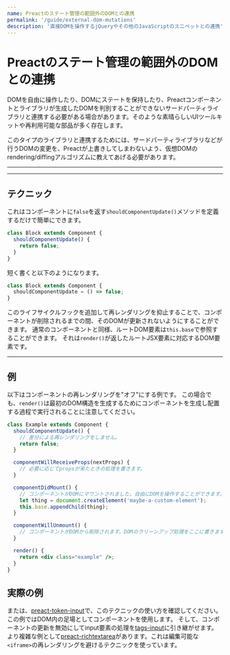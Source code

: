 ```yaml
---
name: Preactのステート管理の範囲外のDOMとの連携
permalink: '/guide/external-dom-mutations'
description: '直接DOMを操作するjQueryやその他のJavaScriptのスニペットとの連携'
---
```


# Preactのステート管理の範囲外のDOMとの連携

DOMを自由に操作したり、DOMにステートを保持したり、Preactコンポーネントとライブラリが生成したDOMを判別することができないサードパーティライブラリと連携する必要がある場合があります。そのような素晴らしいUIツールキットや再利用可能な部品が多く存在します。

このタイプのライブラリと連携するためには、サードパーティライブラリなどが行うDOMの変更を、Preactが上書きしてしまわないよう、仮想DOMのrendering/diffingアルゴリズムに教えてあげる必要があります。

---

<div><toc></toc></div>

---

## テクニック

これはコンポーネントに`false`を返す`shouldComponentUpdate()`メソッドを定義するだけで簡単にできます。

```jsx
class Block extends Component {
  shouldComponentUpdate() {
    return false;
  }
}
```

短く書くと以下のようになります。

```jsx
class Block extends Component {
  shouldComponentUpdate = () => false;
}
```

このライフサイクルフックを追加して再レンダリングを抑止することで、コンポーネントが削除されるまでの間、そのDOMが更新されないようにすることができます。
通常のコンポーネントと同様、ルートDOM要素は`this.base`で参照することができます。
それは`render()`が返したルートJSX要素に対応するDOM要素です。

---

## 例

以下はコンポーネントの再レンダリングを"オフ"にする例です。
この場合でも、`render()`は最初のDOM構造を生成するためにコンポーネントを生成し配置する過程で実行されることに注意してください。

```jsx
class Example extends Component {
  shouldComponentUpdate() {
    // 差分による再レンダリングをしません。
    return false;
  }

  componentWillReceiveProps(nextProps) {
    // 必要に応じてpropsが来たときの処理を書きます。
  }

  componentDidMount() {
    // コンポーネントがDOMにマウントされました。自由にDOMを操作することができます。
    let thing = document.createElement('maybe-a-custom-element');
    this.base.appendChild(thing);
  }

  componentWillUnmount() {
    // コンポーネントがDOMから削除されます。DOMのクリーンアップ処理をここに書きます。
  }

  render() {
    return <div class="example" />;
  }
}
```

## 実際の例

または、[preact-token-input](https://github.com/developit/preact-token-input/blob/master/src/index.js)で、このテクニックの使い方を確認してください。
この例ではDOM内の足場としてコンポーネントを使用します。
そして、コンポーネントの更新を無効にしてinput要素の処理を[tags-input](https://github.com/developit/tags-input)に引き継がせます。
より複雑な例として[preact-richtextarea](https://github.com/developit/preact-richtextarea)があります。これは編集可能な`<iframe>`の再レンダリングを避けるテクニックを使っています。
